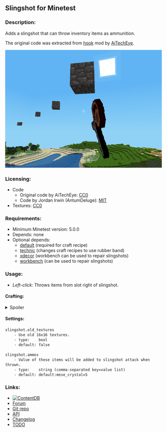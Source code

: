 ## Slingshot for Minetest

### Description:

Adds a slingshot that can throw inventory items as ammunition.

The original code was extracted from [hook](https://forum.minetest.net/viewtopic.php?t=13634) mod by [AiTechEye](https://forum.minetest.net/memberlist.php?mode=viewprofile&u=16172).

![Screenshot](screenshot.png)

### Licensing:

- Code
	- Original code by AiTechEye: [CC0][lic.cc0]
	- Code by Jordan Irwin (AntumDeluge): [MIT][lic.mit]
- Textures: [CC0][lic.cc0]

### Requirements:

- Minimum Minetest version: 5.0.0
- Depends: none
- Optional depends:
	- [default](https://github.com/minetest/minetest_game/tree/master/mods/default) (required for craft recipe)
	- [technic](https://content.minetest.net/packages/RealBadAngel/technic/) (changes craft recipes to use rubber band)
	- [xdecor](https://content.minetest.net/packages/jp/xdecor/) (workbench can be used to repair slingshots)
	- [workbench](https://github.com/AntumMT/mod-xdecor/tree/workbench) (can be used to repair slingshots)

### Usage:

- *Left-click*: Throws items from slot right of slingshot.

#### Crafting:

<details><summary>Spoiler</summary>

**Legend:**

* `SI` = default:steel_ingot
* `ST` = default:stick
* `RB` = slingshot:rubber_band
* `TR` = technic:rubber
* `TL` = technic:raw_latex

**Recipes:**

wooden slingshot:

    ╔════╦════╦════╗
    ║ ST ║    ║ ST ║
    ╠════╬════╬════╣
    ║    ║ ST ║    ║
    ╠════╬════╬════╣
    ║    ║ ST ║    ║
    ╚════╩════╩════╝

wooden slingshot (rubber band required with technic):

    ╔════╦════╦════╗
    ║ ST ║ RB ║ ST ║
    ╠════╬════╬════╣
    ║    ║ ST ║    ║
    ╠════╬════╬════╣
    ║    ║ ST ║    ║
    ╚════╩════╩════╝

iron slingshot:

    ╔════╦════╦════╗
    ║ SI ║    ║ SI ║
    ╠════╬════╬════╣
    ║    ║ SI ║    ║
    ╠════╬════╬════╣
    ║    ║ SI ║    ║
    ╚════╩════╩════╝

iron slingshot (rubber band required with technic):

    ╔════╦════╦════╗
    ║ SI ║ RB ║ SI ║
    ╠════╬════╬════╣
    ║    ║ SI ║    ║
    ╠════╬════╬════╣
    ║    ║ SI ║    ║
    ╚════╩════╩════╝

rubber band:

    ╔════╦════╦════╗
    ║ TL ║ TL ║    ║
    ╠════╬════╬════╣
    ║ TL ║    ║ TL ║
    ╠════╬════╬════╣
    ║    ║ TL ║ TL ║
    ╚════╩════╩════╝

rubber band (shapeless):

    ╔════╗
    ║ TR ║
    ╚════╝

</details>

#### Settings:

```
slingshot.old_textures
	- Use old 16x16 textures.
	- type:    bool
	- default: false

slingshot.ammos
	- Value of these items will be added to slingshot attack when thrown.
	- type:    string (comma-separated key=value list)
	- default: default:mese_crystal=5
```


### Links:

- [![ContentDB](https://content.minetest.net/packages/AntumDeluge/slingshot/shields/title/)](https://content.minetest.net/packages/AntumDeluge/slingshot/)
- [Forum](https://forum.minetest.net/viewtopic.php?t=18315)
- [Git repo](https://github.com/AntumMT/mod-slingshot)
- [API](https://antummt.github.io/mod-slingshot/docs/api.html)
- [Changelog](changelog.txt)
- [TODO](TODO.txt)


[lic.cc0]: LICENSE-cc0.txt
[lic.mit]: LICENSE.txt
